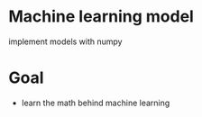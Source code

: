 # Machine learning model 
implement models with numpy

# Goal 
- learn the math behind machine learning

